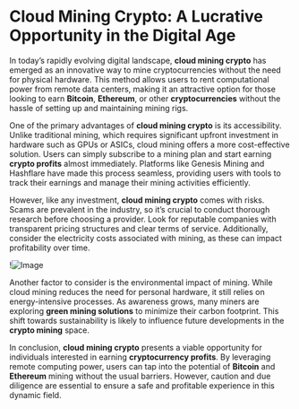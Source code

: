 # Cloud Mining Crypto: A Lucrative Opportunity in the Digital Age

In today’s rapidly evolving digital landscape, **cloud mining crypto** has emerged as an innovative way to mine cryptocurrencies without the need for physical hardware. This method allows users to rent computational power from remote data centers, making it an attractive option for those looking to earn **Bitcoin**, **Ethereum**, or other **cryptocurrencies** without the hassle of setting up and maintaining mining rigs.

One of the primary advantages of **cloud mining crypto** is its accessibility. Unlike traditional mining, which requires significant upfront investment in hardware such as GPUs or ASICs, cloud mining offers a more cost-effective solution. Users can simply subscribe to a mining plan and start earning **crypto profits** almost immediately. Platforms like Genesis Mining and Hashflare have made this process seamless, providing users with tools to track their earnings and manage their mining activities efficiently.

However, like any investment, **cloud mining crypto** comes with risks. Scams are prevalent in the industry, so it’s crucial to conduct thorough research before choosing a provider. Look for reputable companies with transparent pricing structures and clear terms of service. Additionally, consider the electricity costs associated with mining, as these can impact profitability over time.

!![Image](https://github.com/user-attachments/assets/b6e7b7a2-655e-4d44-8baa-20c566a3cb65)

Another factor to consider is the environmental impact of mining. While cloud mining reduces the need for personal hardware, it still relies on energy-intensive processes. As awareness grows, many miners are exploring **green mining solutions** to minimize their carbon footprint. This shift towards sustainability is likely to influence future developments in the **crypto mining** space.

In conclusion, **cloud mining crypto** presents a viable opportunity for individuals interested in earning **cryptocurrency profits**. By leveraging remote computing power, users can tap into the potential of **Bitcoin** and **Ethereum** mining without the usual barriers. However, caution and due diligence are essential to ensure a safe and profitable experience in this dynamic field.